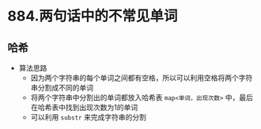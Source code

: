 # 884.两句话中的不常见单词

## 哈希
* 算法思路
    * 因为两个字符串的每个单词之间都有空格，所以可以利用空格将两个字符串分割成不同的单词  
    * 将两个字符串中分割出的单词都放入哈希表 `map<单词，出现次数>` 中，最后在哈希表中找到出现次数为1的单词
    * 可以利用 `substr` 来完成字符串的分割

